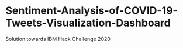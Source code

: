 # Sentiment-Analysis-of-COVID-19-Tweets-Visualization-Dashboard
Solution towards IBM Hack Challenge 2020
